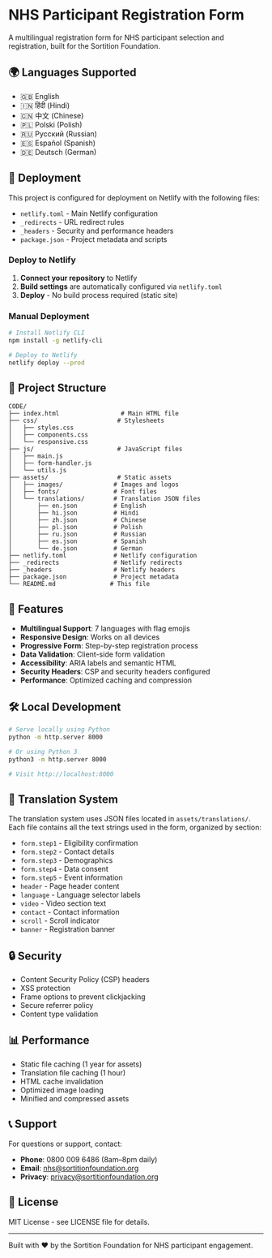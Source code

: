 # NHS Participant Registration Form

A multilingual registration form for NHS participant selection and registration, built for the Sortition Foundation.

## 🌍 Languages Supported

- 🇬🇧 English
- 🇮🇳 हिंदी (Hindi)
- 🇨🇳 中文 (Chinese)
- 🇵🇱 Polski (Polish)
- 🇷🇺 Русский (Russian)
- 🇪🇸 Español (Spanish)
- 🇩🇪 Deutsch (German)

## 🚀 Deployment

This project is configured for deployment on Netlify with the following files:

- `netlify.toml` - Main Netlify configuration
- `_redirects` - URL redirect rules
- `_headers` - Security and performance headers
- `package.json` - Project metadata and scripts

### Deploy to Netlify

1. **Connect your repository** to Netlify
2. **Build settings** are automatically configured via `netlify.toml`
3. **Deploy** - No build process required (static site)

### Manual Deployment

```bash
# Install Netlify CLI
npm install -g netlify-cli

# Deploy to Netlify
netlify deploy --prod
```

## 📁 Project Structure

```
CODE/
├── index.html                 # Main HTML file
├── css/                      # Stylesheets
│   ├── styles.css
│   ├── components.css
│   └── responsive.css
├── js/                       # JavaScript files
│   ├── main.js
│   ├── form-handler.js
│   └── utils.js
├── assets/                   # Static assets
│   ├── images/              # Images and logos
│   ├── fonts/               # Font files
│   └── translations/        # Translation JSON files
│       ├── en.json          # English
│       ├── hi.json          # Hindi
│       ├── zh.json          # Chinese
│       ├── pl.json          # Polish
│       ├── ru.json          # Russian
│       ├── es.json          # Spanish
│       └── de.json          # German
├── netlify.toml             # Netlify configuration
├── _redirects               # Netlify redirects
├── _headers                 # Netlify headers
├── package.json             # Project metadata
└── README.md               # This file
```

## 🔧 Features

- **Multilingual Support**: 7 languages with flag emojis
- **Responsive Design**: Works on all devices
- **Progressive Form**: Step-by-step registration process
- **Data Validation**: Client-side form validation
- **Accessibility**: ARIA labels and semantic HTML
- **Security Headers**: CSP and security headers configured
- **Performance**: Optimized caching and compression

## 🛠 Local Development

```bash
# Serve locally using Python
python -m http.server 8000

# Or using Python 3
python3 -m http.server 8000

# Visit http://localhost:8000
```

## 📝 Translation System

The translation system uses JSON files located in `assets/translations/`. Each file contains all the text strings used in the form, organized by section:

- `form.step1` - Eligibility confirmation
- `form.step2` - Contact details
- `form.step3` - Demographics
- `form.step4` - Data consent
- `form.step5` - Event information
- `header` - Page header content
- `language` - Language selector labels
- `video` - Video section text
- `contact` - Contact information
- `scroll` - Scroll indicator
- `banner` - Registration banner

## 🔒 Security

- Content Security Policy (CSP) headers
- XSS protection
- Frame options to prevent clickjacking
- Secure referrer policy
- Content type validation

## 📊 Performance

- Static file caching (1 year for assets)
- Translation file caching (1 hour)
- HTML cache invalidation
- Optimized image loading
- Minified and compressed assets

## 📞 Support

For questions or support, contact:
- **Phone**: 0800 009 6486 (8am–8pm daily)
- **Email**: nhs@sortitionfoundation.org
- **Privacy**: privacy@sortitionfoundation.org

## 📄 License

MIT License - see LICENSE file for details.

---

Built with ❤️ by the Sortition Foundation for NHS participant engagement. 